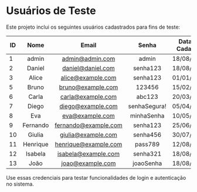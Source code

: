 # Usuários de Teste

Este projeto inclui os seguintes usuários cadastrados para fins de teste:

| ID |   Nome   |         Email          |    Senha     | Data de Cadastro |
|----|:--------:|:----------------------:|:------------:|:----------------:|
| 1  | admin |    admin@admin.com     | admin | 18/08/2025 |
| 2  | Daniel |   daniel@daniel.com    | senha123 | 18/08/2025 |
| 3  | Alice |   alice@example.com    | senha123 | 01/01/2025 |
| 5  | Bruno |   bruno@example.com    | 123456 | 15/02/2025 |
| 6  | Carla |   carla@example.com    | abc123 | 20/03/2025 |
| 7  | Diego |   diego@example.com    | senhaSegura! | 05/04/2025 |
| 8  | Eva |    eva@example.com     | minhaSenha | 10/05/2025 |
| 9  | Fernando |  fernando@example.com  | senha123 | 25/06/2025 |
| 10  | Giulia |   giulia@example.com   | senha456 | 30/07/2025 |
| 11  | Henrique |  henrique@example.com  | pass789 | 12/08/2025 |
| 12  | Isabela |  isabela@example.com   | senha321 | 18/08/2025 |
| 13  | João |    joao@example.com    | joaoSenha | 18/08/2025 |

Use essas credenciais para testar funcionalidades de login e autenticação no sistema.
